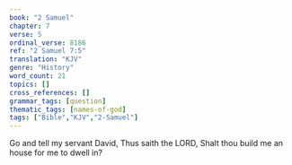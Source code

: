 ```yaml
---
book: "2 Samuel"
chapter: 7
verse: 5
ordinal_verse: 8186
ref: "2 Samuel 7:5"
translation: "KJV"
genre: "History"
word_count: 21
topics: []
cross_references: []
grammar_tags: [question]
thematic_tags: [names-of-god]
tags: ["Bible","KJV","2-Samuel"]
---
```

Go and tell my servant David, Thus saith the LORD, Shalt thou build me an house for me to dwell in?
